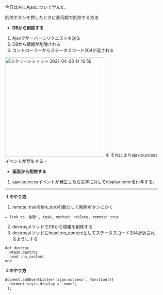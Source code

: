 
今日は主にAjaxについて学んだ。

削除ボタンを押したときに非同期で削除する方法

- **DBから削除する**

1. Ajaxでサーバーにリクエストを送る
2. DBから情報が削除される
3. コントローラーからステータスコード204が返される
<img width="327" alt="スクリーンショット 2021-04-03 14 16 56" src="https://user-images.githubusercontent.com/53415292/113470317-4be92b00-9487-11eb-8ac3-7b2df35e0104.png">
4. それによりajax:successイベントが発生する・

- **画面から削除する**

1. ajax:successイベントが発生したら文字に対してdisplay noneを付与する。

---

**１のやり方**

1. remote: trueをlink_toの引数として削除ボタンにかく
```
= link_to '削除', task, method: :delete, remote: true
```
2. destroyメソッドでDBから情報を削除する
3. destroyメソッドにhead :no_contentとしてステータスコード204が返されるようにする

```
def destroy
  @task.destroy
  head :no_content
end
```

**２のやり方**

```
docment.addEventLister('ajax:success', function(){
  docment.style.display = 'none';
 };
```





